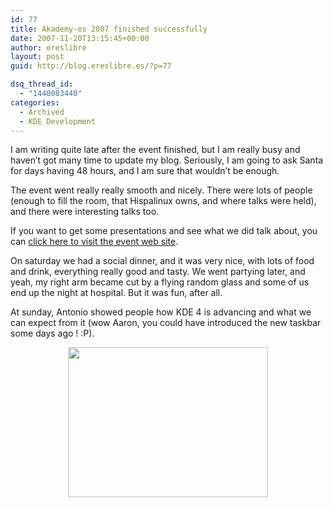 ```yaml
---
id: 77
title: Akademy-es 2007 finished successfully
date: 2007-11-20T13:15:45+00:00
author: ereslibre
layout: post
guid: http://blog.ereslibre.es/?p=77

dsq_thread_id:
  - "1440083440"
categories:
  - Archived
  - KDE Development
---
```

I am writing quite late after the event finished, but I am really busy and haven&#8217;t got many time to update my blog. Seriously, I am going to ask Santa for days having 48 hours, and I am sure that wouldn&#8217;t be enough.

The event went really really smooth and nicely. There were lots of people (enough to fill the room, that Hispalinux owns, and where talks were held), and there were interesting talks too.

If you want to get some presentations and see what we did talk about, you can <a href="http://www.ereslibre.es/akademy-es" target="_blank">click here to visit the event web site</a>.

On saturday we had a social dinner, and it was very nice, with lots of food and drink, everything really good and tasty. We went partying later, and yeah, my right arm became cut by a flying random glass and some of us end up the night at hospital. But it was fun, after all.

At sunday, Antonio showed people how KDE 4 is advancing and what we can expect from it (wow Aaron, you could have introduced the new taskbar some days ago ! :P).

<p align="center">
  <a href="http://media.ereslibre.es/2007/11/akademyesgrupo.jpg" target="_blank"><img src="http://media.ereslibre.es/2007/11/akademyesgrupo.jpg" height="240" width="320" /></a>
</p>
